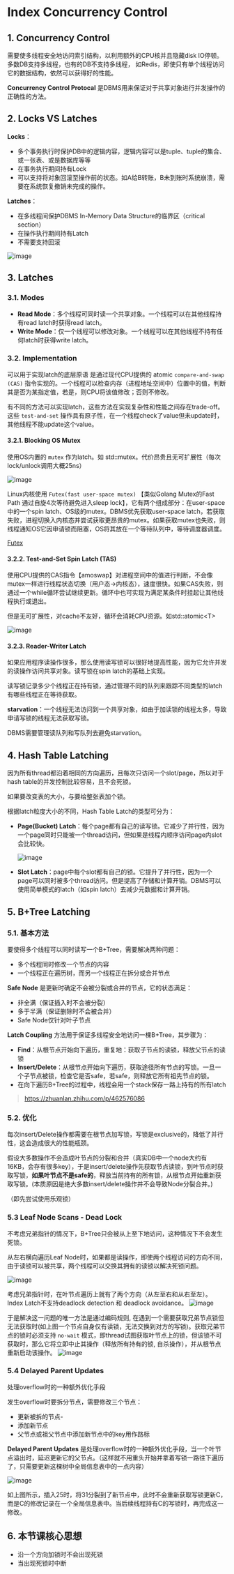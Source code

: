 # Index Concurrency Control

## 1. Concurrency Control

需要使多线程安全地访问索引结构，以利用额外的CPU核并且隐藏disk IO停顿。多数DB支持多线程，也有的DB不支持多线程， 如Redis，即使只有单个线程访问它的数据结构，依然可以获得好的性能。

**Concurrency Control Protocal** 是DBMS用来保证对于共享对象进行并发操作的正确性的方法。

## 2. Locks VS Latches

**Locks**：

- 多个事务执行时保护DB中的逻辑内容，逻辑内容可以是tuple、tuple的集合、或一张表、或是数据库等等
- 在事务执行期间持有Lock
- 可以支持将对象回滚至操作前的状态。如A给B转账，B未到账时系统崩溃，需要在系统恢复撤销未完成的操作。

**Latches**：

- 在多线程间保护DBMS In-Memory Data Structure的临界区（critical section）
- 在操作执行期间持有Latch
- 不需要支持回滚

![image](https://user-images.githubusercontent.com/29897667/109762557-be1de400-7c2b-11eb-9449-f859a4e36b93.png)

## 3. Latches

### 3.1. Modes

- **Read Mode**：多个线程可同时读一个共享对象。一个线程可以在其他线程持有read latch时获得read latch。
- **Write Mode**：仅一个线程可以修改对象。一个线程可以在其他线程不持有任何latch时获得write latch。

### 3.2. Implementation

可以用于实现latch的底层原语 是通过现代CPU提供的 atomic `compare-and-swap (CAS)` 指令实现的。一个线程可以检查内存（进程地址空间中）位置中的值，判断其是否为某指定值，若是，则CPU将该值修改；否则不修改。

有不同的方法可以实现latch，这些方法在实现复杂性和性能之间存在trade-off。这些 `test-and-set` 操作具有原子性，在一个线程check了value但未update时，其他线程不能update这个value。

#### 3.2.1. Blocking OS Mutex

使用OS内置的 `mutex` 作为latch。如 std::mutex。代价昂贵且无可扩展性（每次lock/unlock调用大概25ns）

![image](https://user-images.githubusercontent.com/29897667/109777218-6d63b680-7c3e-11eb-8408-fa8f16b2fc57.png)

Linux内核使用 `Futex(fast user-space mutex)` 【类似Golang Mutex的Fast Path 通过自旋4次等待避免进入sleep lock】，它有两个组成部分：在user-space中的一个spin latch、OS级的mutex。DBMS优先获取user-space latch，若获取失败，进程切换入内核态并尝试获取更昂贵的mutex。如果获取mutex也失败，则线程通知OS它因申请锁而阻塞，OS将其放在一个等待队列中，等待调度器调度。

[Futex](https://www.jianshu.com/p/d17a6152740c)

#### 3.2.2. Test-and-Set Spin Latch (TAS)

使用CPU提供的CAS指令【amoswap】对进程空间中的值进行判断，不会像mutex一样进行线程状态切换（用户态->内核态），速度很快。如果CAS失败，则通过一个while循环尝试继续更新。循环中也可实现为满足某条件时挂起让其他线程执行或退出。

但是无可扩展性，对cache不友好，循环会消耗CPU资源。如std::atomic\<T>

![image](https://user-images.githubusercontent.com/29897667/109778378-b5370d80-7c3f-11eb-9c32-62ca0c7f794f.png)

#### 3.2.3. Reader-Writer Latch

如果应用程序读操作很多，那么使用读写锁可以很好地提高性能，因为它允许并发的读操作访问共享对象。读写锁在spin latch的基础上实现。

读写锁记录多少个线程正在持有锁，通过管理不同的队列来跟踪不同类型的latch有哪些线程正在等待获取。

**starvation**：一个线程无法访问到一个共享对象，如由于加读锁的线程太多，导致申请写锁的线程无法获取写锁。

DBMS需要管理读队列和写队列去避免starvation。

## 4. Hash Table Latching

因为所有thread都沿着相同的方向遍历，且每次只访问一个slot/page，所以对于hash table的并发控制比较容易，且不会死锁。

如果要改变表的大小，与要给整张表加个锁。

根据latch粒度大小的不同，Hash Table Latch的类型可分为：

- **Page(Bucket) Latch**：每个page都有自己的读写锁。它减少了并行性，因为一个page同时只能被一个thread访问，但如果是线程内顺序访问page内slot会比较快。

  ![image](https://user-images.githubusercontent.com/29897667/109833174-0107a800-7c7c-11eb-8c91-26a8ab8c0853.png)

- **Slot Latch**：page中每个slot都有自己的锁。它提升了并行性，因为一个page可以同时被多个thread访问。但是提高了存储和计算开销。DBMS可以使用简单模式的latch（如spin latch）去减少元数据和计算开销。

## 5. B+Tree Latching

### 5.1. 基本方法

要使得多个线程可以同时读写一个B+Tree，需要解决两种问题：

- 多个线程同时修改一个节点的内容
- 一个线程正在遍历树，而另一个线程正在拆分或合并节点

**Safe Node** 是更新时确定不会被分裂或合并的节点，它的状态满足：

- 非全满（保证插入时不会被分裂）
- 多于半满（保证删除时不会被合并）
- Safe Node仅针对叶子节点

**Latch Coupling** 方法用于保证多线程安全地访问一棵B+Tree，其步骤为：

- **Find**：从根节点开始向下遍历，重复地：获取子节点的读锁，释放父节点的读锁
- **Insert/Delete**：从根节点开始向下遍历，获取途径所有节点的写锁。一旦一个子节点被锁，检查它是否safe，若safe，则释放它所有祖先节点的锁。
- 在向下遍历B+Tree的过程中，线程会用一个stack保存一路上持有的所有latch
> https://zhuanlan.zhihu.com/p/462576086

### 5.2. 优化

每次insert/Delete操作都需要在根节点加写锁，写锁是exclusive的，降低了并行性，这会造成很大的性能瓶颈。

假设大多数操作不会造成叶节点的分裂和合并（真实DB中一个node大约有16KB，会存有很多key），于是insert/delete操作先获取节点读锁，到叶节点时获取写锁，**如果叶节点不是safe的**，释放当前持有的所有锁，从根节点开始重新获取写锁。(本质原因是绝大多数insert/delete操作并不会导致Node分裂合并。)

（即先尝试使用乐观锁）

### 5.3 Leaf Node Scans - Dead Lock

不考虑兄弟指针的情况下，B+Tree只会被从上至下地访问，这种情况下不会发生死锁。

从左右横向遍历Leaf Node时，如果都是读操作，即使两个线程访问的方向不同，由于读锁可以被共享，两个线程可以交换其拥有的读锁以解决死锁问题。

  ![image](img/6-1.png)

考虑兄弟指针时，在叶节点遍历上就有了两个方向（从左至右和从右至左）。Index Latch不支持deadlock detection 和 deadlock avoidance。
  ![image](img/6-2.png)

于是解决这一问题的唯一方法是通过编码规则, 在遇到一个需要获取兄弟节点锁但无法获取时(如上图一个节点自身仅有读锁，无法交换到对方的写锁)。获取兄弟节点的锁时必须支持 `no-wait` 模式，即thread试图获取叶节点上的锁，但该锁不可获取时，那么它将立即中止其操作（释放所有持有的锁, 自杀操作），并从根节点重新启动该操作。
  ![image](img/6-3.png)

### 5.4 Delayed Parent Updates

处理overflow时的一种额外优化手段

发生overflow时要拆分节点，需要修改三个节点：

- 更新被拆的节点-
- 添加新节点
- 父节点或祖父节点中添加新节点中的key用作路标

**Delayed Parent Updates** 是处理overflow时的一种额外优化手段，当一个叶节点溢出时，延迟更新它的父节点。（这样就不用重头开始并拿着写锁一路往下遍历了，只需要更新这棵树中全局信息表中的一点内容）

  ![image](img/6-4.png)

如上图所示，插入25时，将31分裂到了新节点中，此时不会重新获取写锁更新C，而是C的修改记录在一个全局信息表中。当后续线程持有C的写锁时，再完成这一修改。

## 6. 本节课核心思想

- 沿一个方向加锁时不会出现死锁
- 当出现死锁时中断